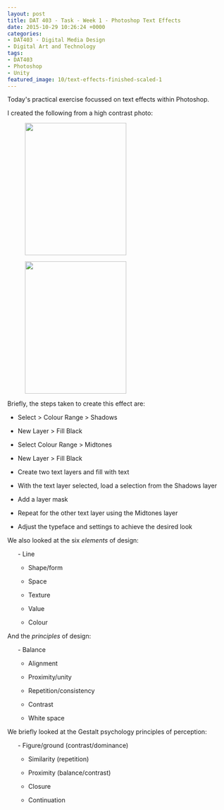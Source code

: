 ```yaml
---
layout: post
title: DAT 403 - Task - Week 1 - Photoshop Text Effects
date: 2015-10-29 10:26:24 +0000
categories:
- DAT403 - Digital Media Design
- Digital Art and Technology
tags:
- DAT403
- Photoshop
- Unity
featured_image: 10/text-effects-finished-scaled-1
---
```

Today's practical exercise focussed on text effects within Photoshop.

I created the following from a high contrast photo:

<div class="gallery">

<div><div style="flex-basis:100%"><figure><a href="{{ site.baseurl }}/wp-content/uploads/2015/10/text-effects-original-scaled-1.jpg"><img src="https://res.cloudinary.com/circleseven/image/upload/q_auto,f_auto/10/text-effects-original-scaled-1-230x300" width="230" height="300" alt="" loading="lazy"></a></figure>
<figure><a href="{{ site.baseurl }}/wp-content/uploads/2015/10/text-effects-finished-scaled-1.jpg"><img src="https://res.cloudinary.com/circleseven/image/upload/q_auto,f_auto/10/text-effects-finished-scaled-1-230x300" width="230" height="300" alt="" loading="lazy"></a></figure>

</div>

</div>
</div>

Briefly, the steps taken to create this effect are:

- Select &gt; Colour Range &gt; Shadows

- New Layer &gt; Fill Black

- Select Colour Range &gt; Midtones

- New Layer &gt; Fill Black

- Create two text layers and fill with text

- With the text layer selected, load a selection from the Shadows layer

- Add a layer mask

- Repeat for the other text layer using the Midtones layer

- Adjust the typeface and settings to achieve the desired look

We also looked at the six *elements* of design:

<ol>- Line

- Shape/form

- Space

- Texture

- Value

- Colour
</ol>

And the *principles* of design:

<ol>- Balance

- Alignment

- Proximity/unity

- Repetition/consistency

- Contrast

- White space
</ol>

We briefly looked at the Gestalt psychology principles of perception:

<ol>- Figure/ground (contrast/dominance)

- Similarity (repetition)

- Proximity (balance/contrast)

- Closure

- Continuation
</ol>
